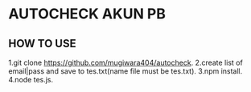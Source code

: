# AUTOCHECK AKUN PB

## HOW TO USE
1.git clone https://github.com/mugiwara404/autocheck.
2.create list of email|pass and save to tes.txt(name file must be tes.txt).
3.npm install.
4.node tes.js.
